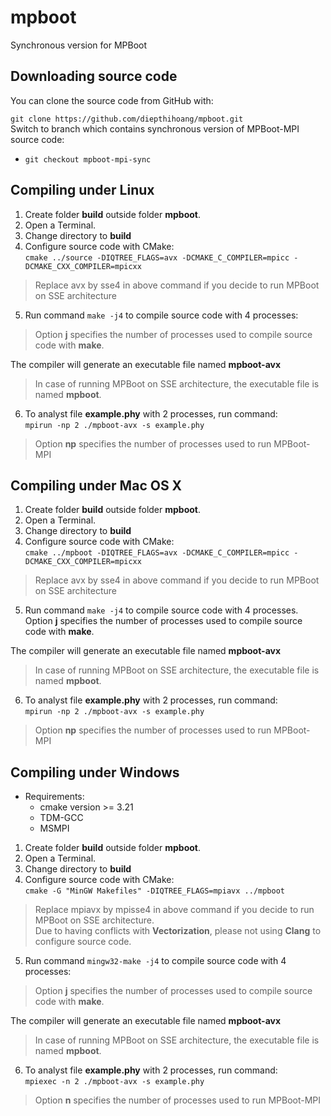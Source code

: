 # mpboot
Synchronous version for MPBoot

## Downloading source code
You can clone the source code from GitHub with:

`git clone https://github.com/diepthihoang/mpboot.git`  
Switch to branch which contains synchronous version of MPBoot-MPI source code:
* `git checkout mpboot-mpi-sync`

## Compiling under Linux
1. Create folder **build** outside folder **mpboot**.
2. Open a Terminal.
3. Change directory to **build**
4. Configure source code with CMake:  
`cmake ../source -DIQTREE_FLAGS=avx -DCMAKE_C_COMPILER=mpicc -DCMAKE_CXX_COMPILER=mpicxx`
> Replace avx by sse4 in above command if you decide to run MPBoot on SSE architecture

5. Run command `make -j4` to compile source code with 4 processes:  
> Option **j** specifies the number of processes used to compile source code with **make**.
  
The compiler will generate an executable file named **mpboot-avx**
> In case of running MPBoot on SSE architecture, the executable file is named **mpboot**.

6. To analyst file **example.phy** with 2 processes, run command:  
`mpirun -np 2 ./mpboot-avx -s example.phy`
> Option **np** specifies the number of processes used to run MPBoot-MPI

## Compiling under Mac OS X
1. Create folder **build** outside folder **mpboot**.
2. Open a Terminal.
3. Change directory to **build**
4. Configure source code with CMake:  
`cmake ../mpboot -DIQTREE_FLAGS=avx -DCMAKE_C_COMPILER=mpicc -DCMAKE_CXX_COMPILER=mpicxx`
> Replace avx by sse4 in above command if you decide to run MPBoot on SSE architecture

5. Run command `make -j4` to compile source code with 4 processes. Option **j** specifies the number of processes used to compile source code with **make**.
  
The compiler will generate an executable file named **mpboot-avx**
> In case of running MPBoot on SSE architecture, the executable file is named **mpboot**.

6. To analyst file **example.phy** with 2 processes, run command:  
`mpirun -np 2 ./mpboot-avx -s example.phy` 
> Option **np** specifies the number of processes used to run MPBoot-MPI

## Compiling under Windows
* Requirements:  
  * cmake version >= 3.21
  * TDM-GCC
  * MSMPI
1. Create folder **build** outside folder **mpboot**.
2. Open a Terminal.
3. Change directory to **build**
4. Configure source code with CMake:  
`cmake -G "MinGW Makefiles" -DIQTREE_FLAGS=mpiavx ../mpboot`
> Replace mpiavx by mpisse4 in above command if you decide to run MPBoot on SSE architecture.  
> Due to having conflicts with **Vectorization**, please not using **Clang** to configure source code.

5. Run command `mingw32-make -j4` to compile source code with 4 processes:  
> Option **j** specifies the number of processes used to compile source code with **make**.
  
The compiler will generate an executable file named **mpboot-avx** 
> In case of running MPBoot on SSE architecture, the executable file is named **mpboot**.
  

6. To analyst file **example.phy** with 2 processes, run command:  
`mpiexec -n 2 ./mpboot-avx -s example.phy`
> Option **n** specifies the number of processes used to run MPBoot-MPI

